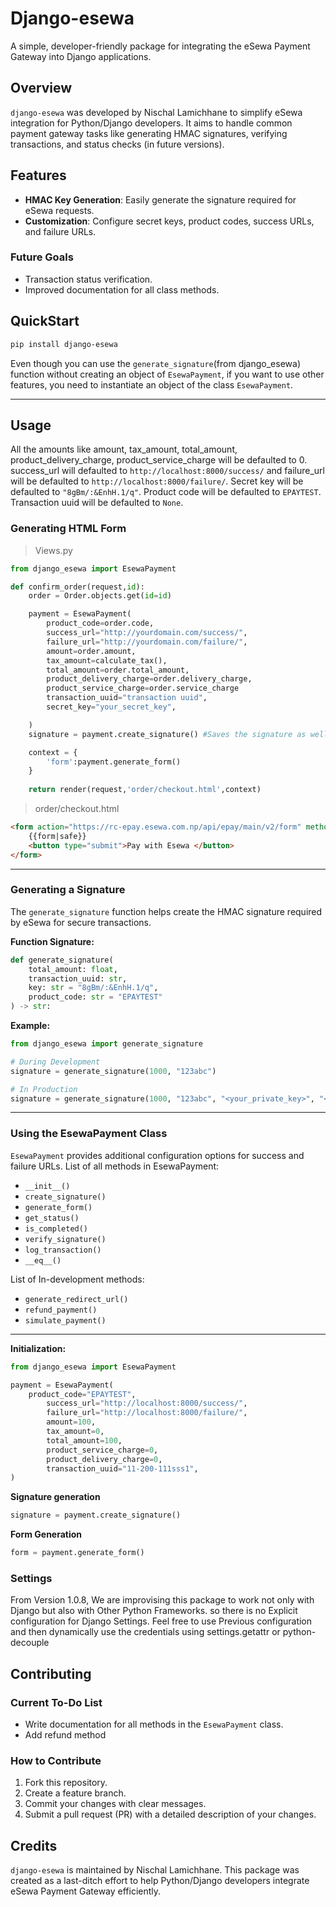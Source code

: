 # Django-esewa

A simple, developer-friendly package for integrating the eSewa Payment Gateway into Django applications.

## Overview

`django-esewa` was developed by Nischal Lamichhane to simplify eSewa integration for Python/Django developers. It aims to handle common payment gateway tasks like generating HMAC signatures, verifying transactions, and status checks (in future versions).

## Features

- **HMAC Key Generation**: Easily generate the signature required for eSewa requests.
- **Customization**: Configure secret keys, product codes, success URLs, and failure URLs.

### Future Goals

- Transaction status verification.
- Improved documentation for all class methods.

## QuickStart

```bash
pip install django-esewa
```


Even though you can use the `generate_signature`(from django_esewa) function without creating an object of `EsewaPayment`, if you want to use other features, you need to instantiate an object of the class `EsewaPayment`. 


---
## Usage
 All the amounts like amount, tax_amount, total_amount, product_delivery_charge, product_service_charge will be defaulted to 0. 
 success_url will defaulted to `http://localhost:8000/success/` and failure_url will be defaulted to `http://localhost:8000/failure/`. Secret key will be defaulted to `"8gBm/:&EnhH.1/q"`. Product code will be defaulted to `EPAYTEST`. Transaction uuid will be defaulted to `None`.

### Generating HTML Form
 > Views.py
```python 
from django_esewa import EsewaPayment

def confirm_order(request,id):
    order = Order.objects.get(id=id)

    payment = EsewaPayment(
        product_code=order.code,
        success_url="http://yourdomain.com/success/",
        failure_url="http://yourdomain.com/failure/",
        amount=order.amount,
        tax_amount=calculate_tax(),
        total_amount=order.total_amount,
        product_delivery_charge=order.delivery_charge,
        product_service_charge=order.service_charge
        transaction_uuid="transaction uuid",
        secret_key="your_secret_key",

    )
    signature = payment.create_signature() #Saves the signature as well as return it

    context = {
        'form':payment.generate_form()
    }
    
    return render(request,'order/checkout.html',context)
```
> order/checkout.html
```html
<form action="https://rc-epay.esewa.com.np/api/epay/main/v2/form" method="POST">
    {{form|safe}}
    <button type="submit">Pay with Esewa </button>
</form>
```
---

### Generating a Signature

The `generate_signature` function helps create the HMAC signature required by eSewa for secure transactions.

**Function Signature:**

```python
def generate_signature(
    total_amount: float,
    transaction_uuid: str,
    key: str = "8gBm/:&EnhH.1/q",
    product_code: str = "EPAYTEST"
) -> str:
```

**Example:**

```python
from django_esewa import generate_signature

# During Development
signature = generate_signature(1000, "123abc")

# In Production
signature = generate_signature(1000, "123abc", "<your_private_key>", "<product_code>")
```
---
### Using the EsewaPayment Class

`EsewaPayment` provides additional configuration options for success and failure URLs.
List of all methods in EsewaPayment:
- `__init__()`
- `create_signature()`
- `generate_form()`
- `get_status()`
- `is_completed()`
- `verify_signature()`
- `log_transaction()`
- `__eq__()`

List of In-development methods:
- `generate_redirect_url()`
- `refund_payment()`
- `simulate_payment()`

---

**Initialization:**

```python
from django_esewa import EsewaPayment

payment = EsewaPayment(
    product_code="EPAYTEST",
        success_url="http://localhost:8000/success/",
        failure_url="http://localhost:8000/failure/",
        amount=100,
        tax_amount=0,
        total_amount=100,
        product_service_charge=0,
        product_delivery_charge=0,
        transaction_uuid="11-200-111sss1",
)
```

**Signature generation**

```python
signature = payment.create_signature()
```

**Form Generation**

```python
form = payment.generate_form()
```

### Settings

From Version 1.0.8, We are improvising this package to work not only with Django but also with Other Python Frameworks. so there is no Explicit configuration for Django Settings. Feel free to use Previous configuration and then dynamically use the credentials using settings.getattr or python-decouple

## Contributing

### Current To-Do List

- Write documentation for all methods in the `EsewaPayment` class.
- Add refund method

### How to Contribute

1. Fork this repository.
2. Create a feature branch.
3. Commit your changes with clear messages.
4. Submit a pull request (PR) with a detailed description of your changes.

## Credits

`django-esewa` is maintained by Nischal Lamichhane. This package was created as a last-ditch effort to help Python/Django developers integrate eSewa Payment Gateway efficiently.